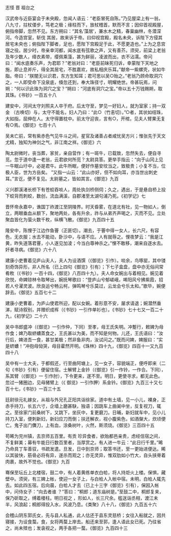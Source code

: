 志怪 晋 祖台之  

汉武帝与近臣宴会于未央殿，忽闻人语云：“老臣冒死自陈。”乃见屋梁上有一翁，八九寸，拄杖偻步，笃老之极；缘柱而下，放杖稽首，默而不言；因仰首视殿屋，俯指帝脚，忽然不见。东方朔曰：“其名‘藻居’，兼水木之精，春巢幽林，冬潜深河。今造宫室，斩伐 其居，故来诉于帝。曰仰视宫殿，殿名未央，诉陛下方侵其居宅未央也；俯指陛下脚者，足也，愿陛下宫殿足于此，不愿更造也。”上为之息宫寝之役。居少时，帝亲幸河都，闻水底有弦歌之声，又有善芥。须臾，前梁上老翁及年少数人，绛衣素带，缨佩乘藻，甚为鲜丽，凌波而出，衣不沾濡。帝问曰：“闻水底奏乐声，为君耶？”老翁对曰：“老臣前昧死归诉，幸蒙陛下天地之施，即止息斧斤，得全其居宅，不胜嘉欢，故私相庆乐耳。”献帝一紫螺壳，状如牛脂。帝曰：“朕闇无以识君，东方生知耳；君可思以吴○贻之。”老翁乃顾命取洞穴之，一人即受命下没泉底，倏忽还到，奉大珠径寸，明耀绝世。帝甚玩焉，问朔：“何以识此珠为洞穴之宝？”朔曰：“河底有洞穴之宝。”帝以五十万钱赐朔，取其珠。《书钞》一百五十八  

建安中，河间太守刘照夫人卒于府。后太守至，梦见一好妇人，就为室家；持一双金  （古唤切）与，太守不能名，妇人乃曰：“此○（竹恚切）。”○者，其状如纽珠，大如指，屈伸在人。太守得置枕中。前太守迎丧，言有○，开棺，见夫人臂果无复有○焉。《御览》七百十八  

吴未亡前，常有紫赤色气见牛斗之间，星官及诸善占者咸忧吴方兴；惟张先于天文尤精，独知为神剑之气，非江南之祥。《御览》六  

陶太尉微时，丧当葬，家贫，亲自营作；有一斑牛，已载致，忽然失去，便自寻觅。忽于道中逢一老翁，云君欲何所觅？太尉具答。更举手指云：“向于山冈上见一牛眠山圩中，必是君牛。此牛所眠，便好作墓安坟当之，致极贵；小复不当，位极人臣，世为方岳矣。 ”又指一山云：“此山亦好，但不如向耳，亦当世出刺史耳。”言讫，便不复见。太尉墓之，皆如其言。《御览》九百  

义兴郡溪渚长桥下有苍蛟吞啖人，周处执剑桥侧伺；久之，遇出，于是悬自桥上投下蛟背而刺蛟，数创，流血满溪，自郡渚至太湖句浦乃死。《初学记》七  

晋怀帝永嘉中，谯国丁祚渡江至阴陵界。时天昏雾，在道北有社，见一物如人，倒立，两眼垂血从额下，聚地两处，各有升余，祚与从弟齐声喝之，灭而不见。立处聚血皆化为萤火数千枚，纵横飞散。《御览》九百四十五  

隆安中，陈悝于江边作鱼罾（正匪切）。潮去，于罾中得一女人，长六尺，有容色，无衣服；水去不能动，卧沙中，与语不应。人有就辱之。悝夜梦云：“我是江黄，昨失道落君罾，小人遂见加淩；今当白尊神杀之。”悝不敢移，潮来自逐水去。奸者寻病。《御览》六十八  

建康小吏曹着见庐山夫人，夫人为设酒馔（《御览》引作）。啖余，鸟啄罂，其中镂刻奇饰异形，非人所名（已上四句《御览》引有）；下七子盒盘，盘中亦无俗间常肴敉（《书钞》一百十四，《御览》八百四十九）。夫人命女婉出与着相见。婉见着欣悦，命婢琼林令取琴出，婉抚琴歌曰：“登庐山兮郁嵯峨，唏阳风兮拂紫霞，招若人兮濯灵波。欣良运兮畅云柯，弹鸣琴兮乐莫过，云龙会兮乐太和。”歌毕，婉便辞去。《御览》五百七十二  

建康小吏曹着，为庐山使君所迎，配以女婉。着形意不安，屡求请退；婉潜然垂涕，赋诗叙别，并赠织成裈（《书钞》一引作单衫也）。《书钞》七十七又一百二十九，《初学记》二十六  

吴中书郎盛冲（《御览》一引作仲，下同）至孝，母王氏失明。冲蹔行，敕婢为母作食；婢乃取蛴螬蒸食之，王氏甚以为美，而不知是何物。儿还，王氏语曰：“汝行后，婢进吾一食，甚甘美极；然非鱼非肉，汝试问之。”既而问婢，婢服曰：“实是蛴螬！”冲抱母恸哭，母目霍然开明。《珠林》四十九，《御览》四百十一又九百四十八  

吴中有一士大夫，于都假还，行至曲阿塘上，见一女子，容貌端正，便呼即来（二句《书钞》引有）便留住宿。士解臂上金钤（《御览》引一作铃，一作合。下同），系其臂（《御览》一 引作肘），下令更来，遂不至。明日，更使寻求，都无此色。忽过一猪圈边，见母猪臂上（《 御览》一引作胛）系金钤。《御览》九百三十又七百十七，《书钞》一百三十五  

廷尉徐元礼嫁女，从祖与外兄孔正阳共诣徐家。道中有土墙，见一小儿，裸身，正赤手持刀，长五六寸，企墙上磨甚駃，独语；因跳车上曲阑中坐，反复视刀，辄之。至徐家门前桑树下，又跳下，坐灰中，复更磨刀。日晡，新妇就车中，见小儿持刀入室，便刺新妇，新妇应刀而倒；扶还解衣，视小腹紫色，如酒槃大，炊顷便亡。鬼子出门儛刀，上有血，涂桑树叶，火然，斯须烧。《御览》三百四十五  

苟晞为兖州镇，去京师五百里。有贡 珍异食者，欲贻都邑亲贵，虑经信宿之间，不复鲜美；募有牛能日行数百里者，当厚赏之。有人进一牛云：“此日行千里。”晞乃命具丁车善驭，书疏发遣。旦发，日中到京师；取答书还，至一更始进便达。晞以其骏快，筋骨必将有异，遂杀而观之；亦无灵异，惟双肋如小竹大，自头挟脊着肉裹，故外不觉也。《御览》九百  

骞保至坛丘上北楼宿，鼓二中，有人着黄练单衣白帢，将人持炬火上楼。保惧，藏壁中。须臾，有三婢上帐，使迎一女子上，与白帢人入帐中宿。未明，白帢人辄先去。如此四五宿。后向晨，白帢人才去（已上十三字《御览》引有），保因入帐中，问侍女子：“向去者谁 ？”答曰：“桐郎；道东庙树是。”至鼓二中，桐郎复来，保乃斫取之，缚着楼柱。明日视之 ，形如人，长三尺余。槛送诣丞相，渡江未半，风浪起；桐郎得投入水，风波乃息。《类聚》八十八，《御览》九百五十六  

会稽山阴东郭氏女，先与县人私通，此人估还于县东灵慈桥；女往入船就之，因共寝接，为设食蝥。食，女将两蝥上岸去。船还来至郭，逢人语此女已死。乃往省之，尚未殡也；发衾视之，两手各把一蝥。《御览》九百四十三  
